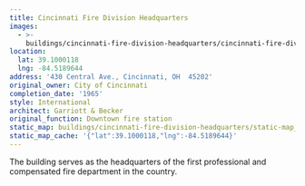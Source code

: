 ```yaml
---
title: Cincinnati Fire Division Headquarters
images:
  - >-
    buildings/cincinnati-fire-division-headquarters/cincinnati-fire-division-headquarters-0_xu6ut7
location:
  lat: 39.1000118
  lng: -84.5189644
address: '430 Central Ave., Cincinnati, OH  45202'
original_owner: City of Cincinnati
completion_date: '1965'
style: International
architect: Garriott & Becker
original_function: Downtown fire station
static_map: buildings/cincinnati-fire-division-headquarters/static-map_vj69hi
static_map_cache: '{"lat":39.1000118,"lng":-84.5189644}'
---
```


The building serves as the headquarters of the first professional and compensated fire department in the country.
